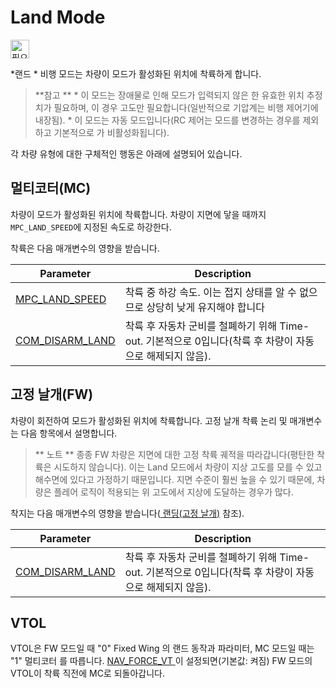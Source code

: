 # Land Mode

[<img src="../../assets/site/position_fixed.svg" title="필요한 위치 추정치(예: GPS)" width="30px" />](../getting_started/flight_modes.md#key_position_fixed)

*랜드 * 비행 모드는 차량이 모드가 활성화된 위치에 착륙하게 합니다.

> **참고 ** * 이 모드는 장애물로 인해 모드가 입력되지 않은 한 유효한 위치 추정치가 필요하며, 이 경우 고도만 필요합니다(일반적으로 기압계는 비행 제어기에 내장됨). * 이 모드는 자동 모드입니다(RC 제어는 모드를 변경하는 경우를 제외하고 기본적으로 가 비활성화됩니다).</p> </blockquote> 
> 
> 각 차량 유형에 대한 구체적인 행동은 아래에 설명되어 있습니다.
> 
> ## 멀티코터(MC)
> 
> 차량이 모드가 활성화된 위치에 착륙합니다. 차량이 지면에 닿을 때까지 ` MPC_LAND_SPEED `에 지정된 속도로 하강한다.
> 
> 착륙은 다음 매개변수의 영향을 받습니다.
> 
> | Parameter                                                                      | Description                                                       |
> | ------------------------------------------------------------------------------ | ----------------------------------------------------------------- |
> | [MPC_LAND_SPEED](../advanced_config/parameter_reference.md#MPC_LAND_SPEED)   | 착륙 중 하강 속도. 이는 접지 상태를 알 수 없으므로 상당히 낮게 유지해야 합니다                    |
> | [COM_DISARM_LAND](../advanced_config/parameter_reference.md#COM_DISARM_LAND) | 착륙 후 자동차 군비를 철폐하기 위해 Time-out. 기본적으로 0입니다(착륙 후 차량이 자동으로 해제되지 않음). |
> 
> ## 고정 날개(FW)
> 
> 차량이 회전하여 모드가 활성화된 위치에 착륙합니다. 고정 날개 착륙 논리 및 매개변수는 다음 항목에서 설명합니다.
> 
> > ** 노트 ** 종종 FW 차량은 지면에 대한 고정 착륙 궤적을 따라갑니다(평탄한 착륙은 시도하지 않습니다). 이는 Land 모드에서 차량이 지상 고도를 모를 수 있고 해수면에 있다고 가정하기 때문입니다. 지면 수준이 훨씬 높을 수 있기 때문에, 차량은 플레어 로직이 적용되는 위 고도에서 지상에 도달하는 경우가 많다.
> 
> 착지는 다음 매개변수의 영향을 받습니다([ 랜딩(고정 날개)](../flying/fixed_wing_landing.md) 참조).
> 
> | Parameter                                                                      | Description                                                       |
> | ------------------------------------------------------------------------------ | ----------------------------------------------------------------- |
> | [COM_DISARM_LAND](../advanced_config/parameter_reference.md#COM_DISARM_LAND) | 착륙 후 자동차 군비를 철폐하기 위해 Time-out. 기본적으로 0입니다(착륙 후 차량이 자동으로 해제되지 않음). |
> 
> ## VTOL
> 
> VTOL은 FW 모드일 때 "0" Fixed Wing </a>의 랜드 동작과 파라미터, MC 모드일 때는 "1" 멀티코터 </a>를 따릅니다. [NAV_FORCE_VT ](../advanced_config/parameter_reference.md#NAV_FORCE_VT)이 설정되면(기본값: 켜짐) FW 모드의 VTOL이 착륙 직전에 MC로 되돌아갑니다.